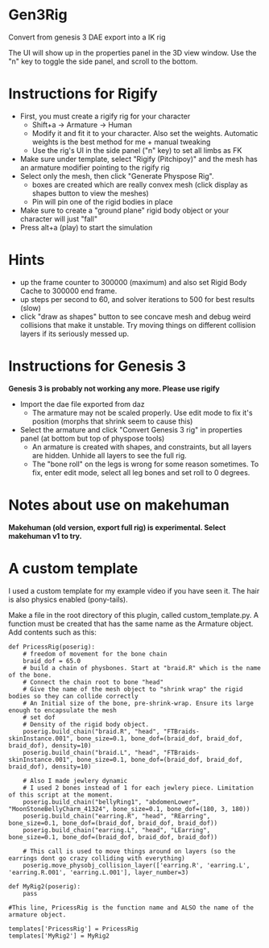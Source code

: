 # Gen3Rig
Convert from genesis 3 DAE export into a IK rig

The UI will show up in the properties panel in the 3D view window.
 Use the "n" key to toggle the side panel, and scroll to the bottom.

# Instructions for Rigify

* First, you must create a rigify rig for your character
  * Shift+a -> Armature -> Human
  * Modify it and fit it to your character. Also set the weights. Automatic weights is the best method for me + manual tweaking
  * Use the rig's UI in the side panel ("n" key) to set all limbs as FK
* Make sure under template, select "Rigify (Pitchipoy)" and the mesh has an armature modifier pointing to the rigify rig
* Select only the mesh, then click "Generate Physpose Rig".
  * boxes are created which are really convex mesh (click display as shapes button to view the meshes)
  * Pin will pin one of the rigid bodies in place
* Make sure to create a "ground plane" rigid body object or your character will just "fall"
* Press alt+a (play) to start the simulation

# Hints

* up the frame counter to 300000 (maximum) and also set Rigid Body Cache to 300000 end frame.
* up steps per second to 60, and solver iterations to 500 for best results (slow)
* click "draw as shapes" button to see concave mesh and debug weird collisions that make it unstable. Try moving things on different collision layers if its seriously messed up.

# Instructions for Genesis 3

**Genesis 3 is probably not working any more. Please use rigify**

* Import the dae file exported from daz
    * The armature may not be scaled properly. Use edit mode to fix it's position (morphs that shrink seem to cause this)
* Select the armature and click "Convert Genesis 3 rig" in properties panel (at bottom but top of physpose tools)
    * An armature is created with shapes, and constraints, but all layers are hidden. Unhide all layers to see the full rig.
    * The "bone roll" on the legs is wrong for some reason sometimes. To fix, enter edit mode, select all leg bones and set roll to 0 degrees.

# Notes about use on makehuman

**Makehuman (old version, export full rig) is experimental. Select makehuman v1 to try.**



# A custom template

I used a custom template for my example video if you have seen it. The hair is also physics enabled (pony-tails).

Make a file in the root directory of this plugin, called custom_template.py. A function must be created
that has the same name as the Armature object. Add contents such as this:

~~~~
def PricessRig(poserig):
    # freedom of movement for the bone chain
    braid_dof = 65.0
    # build a chain of physbones. Start at "braid.R" which is the name of the bone.
    # Connect the chain root to bone "head"
    # Give the name of the mesh object to "shrink wrap" the rigid bodies so they can collide correctly
    # An Initial size of the bone, pre-shrink-wrap. Ensure its large enough to encapsulate the mesh
    # set dof
    # Density of the rigid body object.
    poserig.build_chain("braid.R", "head", "FTBraids-skinInstance.001", bone_size=0.1, bone_dof=(braid_dof, braid_dof, braid_dof), density=10)
    poserig.build_chain("braid.L", "head", "FTBraids-skinInstance.001", bone_size=0.1, bone_dof=(braid_dof, braid_dof, braid_dof), density=10)

    # Also I made jewlery dynamic
    # I used 2 bones instead of 1 for each jewlery piece. Limitation of this script at the moment.
    poserig.build_chain("bellyRing1", "abdomenLower", "MoonStoneBellyCharm_41324", bone_size=0.1, bone_dof=(180, 3, 180))
    poserig.build_chain("earring.R", "head", "REarring", bone_size=0.1, bone_dof=(braid_dof, braid_dof, braid_dof))
    poserig.build_chain("earring.L", "head", "LEarring", bone_size=0.1, bone_dof=(braid_dof, braid_dof, braid_dof))

    # This call is used to move things around on layers (so the earrings dont go crazy colliding with everything)
    poserig.move_physobj_collision_layer(['earring.R', 'earring.L', 'earring.R.001', 'earring.L.001'], layer_number=3)

def MyRig2(poserig):
    pass

#This line, PricessRig is the function name and ALSO the name of the armature object.

templates['PricessRig'] = PricessRig
templates['MyRig2'] = MyRig2
~~~~